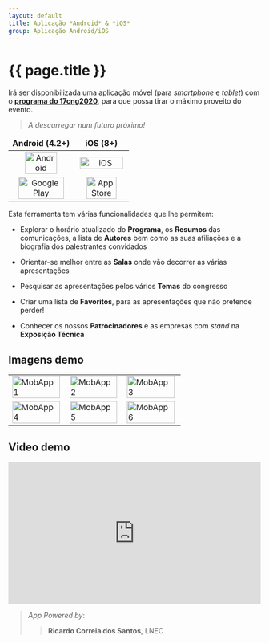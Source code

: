 ```yaml
---
layout: default
title: Aplicação *Android* & *iOS*
group: Aplicação Android/iOS
---
```


# {{ page.title }}

Irá ser disponibilizada uma aplicação móvel (para *smartphone* e *tablet*) com o [**programa do 17cng2020**]({{site.baseurl}}/program.html), 
para que possa tirar o máximo proveito do evento.

 > <i>A descarregar num futuro próximo!</i><br>

<table class="table table-hover">

  <thead>
    <tr>
      <td align="center">  <strong> Android (4.2+) </strong></td>
      <td align="center"> <strong> iOS (8+) </strong></td>    
    </tr>
  </thead>
  <tbody>
    <tr >
      <td align="center"><img src="{{site.baseurl}}/images/mobApp/android.png" style="width:75%; max-width: 200px; height: auto" title="Android" alt="Android"> </td>
      <td align="center"><img src="{{site.baseurl}}/images/mobApp/apple_iOS.png"     style="width:95%; max-width: 270px; height: auto" title="iOS"     alt="iOS">     </td>
    </tr>
    <tr>
      <td align="center">  <a href="https://play.google.com/store/apps/details?id=org.ricardos.cng2020"><img src="{{site.baseurl}}/images/mobApp/googleplay.png" style="width:89%; max-width: 250px; height: auto" title="Google Play" alt="Google Play"> </a></td>
      <td align="center">  <a href="https://apps.apple.com/gb/app/17cng2020/id1495678915"><img  src="{{site.baseurl}}/images/mobApp/appstore.png" style="width:80%; max-width: 230px; height: auto" title="App Store" alt="App Store"> </a></td>
    </tr>

  </tbody>
</table>


Esta ferramenta tem várias funcionalidades que lhe permitem: 
  
 - Explorar o horário atualizado do **Programa**, os **Resumos** das comunicações, a lista de **Autores** bem como as suas afiliações e a biografia dos palestrantes convidados

 - Orientar-se melhor entre as **Salas** onde vão decorrer as várias apresentações
 
 - Pesquisar as apresentações pelos vários **Temas** do congresso

 - Criar uma lista de **Favoritos**, para as apresentações que não pretende perder!

 - Conhecer os nossos **Patrocinadores** e as empresas com *stand* na **Exposição Técnica**


## Imagens demo


<table class="table table-hover">
  <tbody>
  <tr>
    <td>  <img src="{{site.baseurl}}/images/mobApp/iphone11_1.jpg" style="width:98%; max-width: 300px; height: auto" title="MobApp 1" alt="MobApp 1"></td>
    <td>  <img  src="{{site.baseurl}}/images/mobApp/iphone11_2.jpg" style="width:98%; max-width: 300px; height: auto" title="MobApp 2" alt="MobApp 2"></td>
    <td>  <img  src="{{site.baseurl}}/images/mobApp/iphone11_3.jpg" style="width:98%; max-width: 300px; height: auto" title="MobApp 3" alt="MobApp 3"></td>
  </tr>
  <tr>
    <td>  <img src="{{site.baseurl}}/images/mobApp/iphone11_4.jpg" style="width:98%; max-width: 300px; height: auto" title="MobApp 4" alt="MobApp 4"></td>
    <td>  <img  src="{{site.baseurl}}/images/mobApp/iphone11_5.jpg" style="width:98%; max-width: 300px; height: auto" title="MobApp 5" alt="MobApp 5"></td>
    <td>  <img  src="{{site.baseurl}}/images/mobApp/iphone11_6.jpg" style="width:98%; max-width: 300px; height: auto" title="MobApp 6" alt="MobApp 6"></td>
  </tr>
    </tbody>
</table>

## Video demo

<div style="position:relative;padding-top:56.25%;">
  <iframe src="https://www.youtube.com/embed/VuYSOchcMcI" frameborder="0" allowfullscreen
    style="position:absolute;top:0;left:0;width:100%;height:100%;"></iframe>
</div>

> <i> App Powered by</i>: 
>> <strong>Ricardo Correia dos Santos</strong>, LNEC